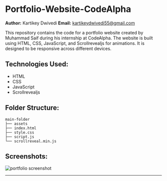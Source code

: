 # Portfolio-Website-CodeAlpha

**Author:** Kartikey Dwivedi
**Email:** kartikeydwivedi55@gmail.com  

This repository contains the code for a portfolio website created by Muhammad Saif during his internship at CodeAlpha. The website is built using HTML, CSS, JavaScript, and Scrollrevealjs for animations. It is designed to be responsive across different devices.

## Technologies Used:
- HTML
- CSS
- JavaScript
- Scrollrevealjs

## Folder Structure:
```
main-folder
├── assets
├── index.html
├── style.css
├── script.js
└── scrollreveal.min.js
```

## Screenshots:

![portfolio screenshot](https://github.com/saifiimuhammad/Portfolio-Website-CodeAlpha/assets/99310347/e5e5f648-c431-4047-a993-6a4f5ee0b4eb)


---
